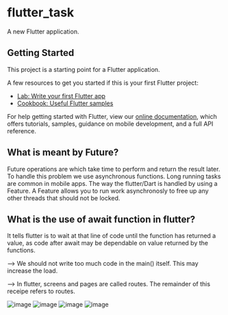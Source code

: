 # flutter_task

A new Flutter application.

## Getting Started

This project is a starting point for a Flutter application.

A few resources to get you started if this is your first Flutter project:

- [Lab: Write your first Flutter app](https://flutter.dev/docs/get-started/codelab)
- [Cookbook: Useful Flutter samples](https://flutter.dev/docs/cookbook)

For help getting started with Flutter, view our
[online documentation](https://flutter.dev/docs), which offers tutorials,
samples, guidance on mobile development, and a full API reference.

## What is meant by Future?
Future operations are which take time to perform and return the result later. To handle this problem we use asynchronous functions.
Long running tasks are common in mobile apps. The way the flutter/Dart is handled by using a Feature. A Feature allows you to run work asynchronosly to free up any other threads that should not be locked.

## What is the use of await function in flutter?
It tells flutter is to wait at that line of code until the function has returned a value, as code after await may be dependable on value returned by the functions.

--> We should not write too much code in the main() itself. This may increase the load.

--> In flutter, screens and pages are called routes. The remainder of this receipe refers to routes.

![image](https://user-images.githubusercontent.com/39657409/76778199-6fcfc500-67cf-11ea-98cf-db120d24703e.png)
![image](https://user-images.githubusercontent.com/39657409/76778274-8a09a300-67cf-11ea-9e09-2d000c7d1e3b.png)
![image](https://user-images.githubusercontent.com/39657409/76778292-942ba180-67cf-11ea-8bed-b2b2fd10ceeb.png)
![image](https://user-images.githubusercontent.com/39657409/76778320-9f7ecd00-67cf-11ea-963d-f96dbd39dc38.png)
